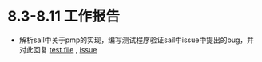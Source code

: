 # 8.3-8.11 工作报告

- 解析sail中关于pmp的实现，编写测试程序验证sail中issue中提出的bug，并对此回复 [test file](https://github.com/KotorinMinami/plct-working/blob/main/sail-riscv/tests_NAPOT/) , [issue](https://github.com/riscv/sail-riscv/issues/284#issuecomment-2284391326)